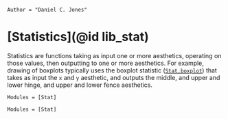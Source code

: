 ```@meta
Author = "Daniel C. Jones"
```

# [Statistics](@id lib_stat)

Statistics are functions taking as input one or more aesthetics, operating on
those values, then outputting to one or more aesthetics. For example, drawing of
boxplots typically uses the boxplot statistic ([`Stat.boxplot`](@ref)) that takes
as input the `x` and `y` aesthetic, and outputs the middle, and upper and lower
hinge, and upper and lower fence aesthetics.

```@index
Modules = [Stat]
```

```@autodocs
Modules = [Stat]
```
